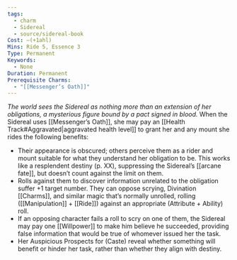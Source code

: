 ```yaml
---
tags:
  - charm
  - Sidereal
  - source/sidereal-book
Cost: —(+1ahl)
Mins: Ride 5, Essence 3
Type: Permanent
Keywords:
  - None
Duration: Permanent
Prerequisite Charms:
  - "[[Messenger’s Oath]]"
---
```

*The world sees the Sidereal as nothing more than an extension of her obligations, a mysterious figure bound by a pact signed in blood.*
When the Sidereal uses [[Messenger’s Oath]], she may pay an [[Health Track#Aggravated|aggravated health level]] to grant her and any mount she rides the following benefits:
- Their appearance is obscured; others perceive them as a rider and mount suitable for what they understand her obligation to be. This works like a resplendent destiny (p. XX), suppressing the Sidereal’s [[arcane fate]], but doesn’t count against the limit on them. 
- Rolls against them to discover information unrelated to the obligation suffer +1 target number. They can oppose scrying, Divination [[Charms]], and similar magic that’s normally unrolled, rolling ([[Manipulation]] + [[Ride]]) against an appropriate (Attribute + Ability) roll. 
- If an opposing character fails a roll to scry on one of them, the Sidereal may pay one [[Willpower]] to make him believe he succeeded, providing false information that would be true of whomever issued her the task. 
- Her Auspicious Prospects for (Caste) reveal whether something will benefit or hinder her task, rather than whether they align with destiny.